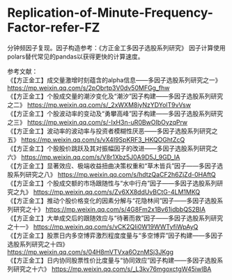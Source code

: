 # Replication-of-Minute-Frequency-Factor-refer-FZ

分钟频因子复现。因子构造参考：《方正金工多因子选股系列研究》 因子计算使用polars替代常见的pandas以获得更快的计算速度。 

参考文献：  
《【方正金工】成交量激增时刻蕴含的alpha信息——多因子选股系列研究之一》  https://mp.weixin.qq.com/s/2pObrtp3V0dv50MFGg_fhw  
《【方正金工】个股成交量的潮汐变化及“潮汐”因子构建——多因子选股系列研究之二》  https://mp.weixin.qq.com/s/_2xWXM8iyNzYDYolT9vVsw  
《【方正金工】个股波动率的变动及“勇攀高峰”因子构建——多因子选股系列研究之三》  https://mp.weixin.qq.com/s/-IxH3n-uR0BwOIbOyzqPrw  
《【方正金工】波动率的波动率与投资者模糊性厌恶——多因子选股系列研究之五》  https://mp.weixin.qq.com/s/vX4I9SpKRF3_HKQOGhtZcQ  
《【方正金工】个股股价跳跃及其对振幅因子的改进——多因子选股系列研究之六》  https://mp.weixin.qq.com/s/V8r1Xbz5J0A9D5J_9GD_IA  
《【方正金工】显著效应、极端收益扭曲决策权重和“草木皆兵”因子——多因子选股系列研究之八》  https://mp.weixin.qq.com/s/hdtzQaCF2h6ZjZd-0HAftQ  
《【方正金工】个股成交额的市场跟随性与“水中行舟”因子——多因子选股系列研究之九》  https://mp.weixin.qq.com/s/Zv6XX8ddUvBCtG-4LM1MKQ  
《【方正金工】推动个股价格变化的因素分解与“花隐林间”因子——多因子选股系列研究之十》  https://mp.weixin.qq.com/s/4G8Fm2x1Bv61idbbQS2BlA  
《【方正金工】大单成交后的跟随效应与“待著而救”因子——多因子选股系列研究之十一》  https://mp.weixin.qq.com/s/vCK2QIi0W19WWTyfiWpAyQ  
《【方正金工】股票日内多空博弈激烈程度度量与“多空博弈”因子构建——多因子选股系列研究之十四》  https://mp.weixin.qq.com/s/04H8mVTVxa6OznMSj3JKgg  
《【方正金工】日内协同股票性价比度量与“协同效应”因子构建——多因子选股系列研究之十六》  https://mp.weixin.qq.com/s/_L3kv76mgoxctgW45iwIBA  
